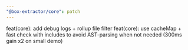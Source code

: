 ```yaml
---
"@box-extractor/core": patch
---
```


feat(core): add debug logs + rollup file filter
feat(core): use cacheMap + fast check with includes
to avoid AST-parsing when not needed (300ms gain x2 on small demo)
